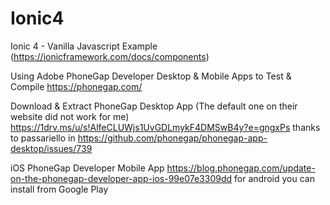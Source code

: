 # Ionic4
Ionic 4 - Vanilla Javascript Example  (https://ionicframework.com/docs/components)

Using Adobe PhoneGap Developer Desktop & Mobile Apps to Test & Compile https://phonegap.com/

Download & Extract PhoneGap Desktop App (The default one on their website did not work for me) https://1drv.ms/u/s!AlfeCLUWjs1UvGDLmykF4DMSwB4y?e=gngxPs thanks to passariello in https://github.com/phonegap/phonegap-app-desktop/issues/739

iOS PhoneGap Developer Mobile App https://blog.phonegap.com/update-on-the-phonegap-developer-app-ios-99e07e3309dd for android you can install from Google Play


